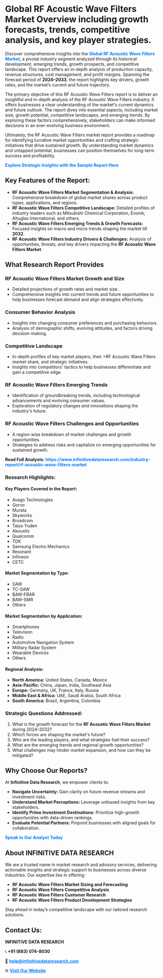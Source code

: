 <h1>Global RF Acoustic Wave Filters Market Overview including growth forecasts, trends, competitive analysis, and key player strategies.</h1>
<p>
Discover comprehensive insights into the 
<a href="https://www.infinitivedataresearch.com/industry-report/rf-acoustic-wave-filters-market" rel="dofollow" style="color: #007BFF; text-decoration: none;"><strong>Global RF Acoustic Wave Filters Market</strong></a>, a pivotal industry segment analyzed through its historical development, emerging trends, growth prospects, and competitive landscape. This report offers an in-depth analysis of production capacity, revenue structures, cost management, and profit margins. Spanning the forecast period of <strong>2024–2033</strong>, the report highlights key drivers, growth rates, and the market’s current and future trajectory.
</p>
<p>
The primary objective of this RF Acoustic Wave Filters report is to deliver an insightful and in-depth analysis of the RF Acoustic Wave Filters industry. It offers businesses a clear understanding of the market's current dynamics and future outlook. The report dives into essential aspects, including market size, growth potential, competitive landscapes, and emerging trends. By exploring these factors comprehensively, stakeholders can make informed decisions in an ever-evolving business environment.
</p>
<p>
Ultimately, the RF Acoustic Wave Filters market report provides a roadmap for identifying lucrative market opportunities and crafting strategic initiatives that drive sustained growth. By understanding market dynamics and untapped potential, businesses can position themselves for long-term success and profitability.
</p>
<p>
<a href="https://www.infinitivedataresearch.com/request-sample/reportId=106804" style="color: #007BFF; text-decoration: none;"><strong>Explore Strategic Insights with the Sample Report Here</strong></a>
</p>

<h2>Key Features of the Report:</h2>
<ul>
<li><strong>RF Acoustic Wave Filters Market Segmentation & Analysis:</strong> Comprehensive breakdown of global market shares across product types, applications, and regions.</li>
<li><strong>RF Acoustic Wave Filters Competitive Landscape:</strong> Detailed profiles of industry leaders such as Mitsubishi Chemical Corporation, Evonik, Altuglas International, and others.</li>
<li><strong>RF Acoustic Wave Filters Emerging Trends & Growth Forecasts:</strong> Focused insights on macro and micro trends shaping the market till <strong>2032</strong>.</li>
<li><strong>RF Acoustic Wave Filters Industry Drivers & Challenges:</strong> Analysis of opportunities, threats, and key drivers impacting the <strong>RF Acoustic Wave Filters Market</strong>.</li>
</ul>

<h2>What Research Report Provides</h2>
<h3>RF Acoustic Wave Filters Market Growth and Size</h3>
<ul>
<li>Detailed projections of growth rates and market size.</li>
<li>Comprehensive insights into current trends and future opportunities to help businesses forecast demand and align strategies effectively.</li>
</ul>

<h3>Consumer Behavior Analysis</h3>
<ul>
<li>Insights into changing consumer preferences and purchasing behaviors.</li>
<li>Analysis of demographic shifts, evolving attitudes, and factors driving decision-making.</li>
</ul>

<h3>Competitive Landscape</h3>
<ul>
<li>In-depth profiles of key market players, their >RF Acoustic Wave Filters market share, and strategic initiatives.</li>
<li>Insights into competitors' tactics to help businesses differentiate and gain a competitive edge.</li>
</ul>

<h3>RF Acoustic Wave Filters Emerging Trends</h3>
<ul>
<li>Identification of groundbreaking trends, including technological advancements and evolving consumer values.</li>
<li>Exploration of regulatory changes and innovations shaping the industry's future.</li>
</ul>

<h3>RF Acoustic Wave Filters Challenges and Opportunities</h3>
<ul>
<li>A region-wise breakdown of market challenges and growth opportunities.</li>
<li>Strategies to address risks and capitalize on emerging opportunities for sustained growth.</li>
</ul>
<p><strong>Read Full Analysis:</strong> <a href="https://www.infinitivedataresearch.com/industry-report/rf-acoustic-wave-filters-market" rel="dofollow" style="color: #007BFF; text-decoration: none;"><strong>https://www.infinitivedataresearch.com/industry-report/rf-acoustic-wave-filters-market</strong></a></p>
<h3>Research Highlights:</h3>
<h4>Key Players Covered in the Report:</h4>
<ul><li>Avago Technologies</li><li>Qorvo</li><li>Murata</li><li>Skyworks</li><li>Broadcom</li><li>Taiyo Yuden</li><li>Akoustis</li><li>Qualcomm</li><li>TDK</li><li>Samsung Electro Mechanics</li><li>Resonant</li><li>Infineon</li><li>CETC</li></ul>
<h4>Market Segmentation by Type:</h4>
<ul><li>SAW</li><li>TC-SAW</li><li>BAW-FBAR</li><li>BAW-SMR</li><li>Others</li></ul>
<h4>Market Segmentation by Application:</h4>
<ul><li>Smartphones</li><li>Television</li><li>Radio</li><li>Automotive Navigation System</li><li>Military Radar System</li><li>Wearable Devices</li><li>Others</li></ul>

<h4>Regional Analysis:</h4>
<ul>
<li><strong>North America:</strong> United States, Canada, Mexico</li>
<li><strong>Asia-Pacific:</strong> China, Japan, India, Southeast Asia</li>
<li><strong>Europe:</strong> Germany, UK, France, Italy, Russia</li>
<li><strong>Middle East & Africa:</strong> UAE, Saudi Arabia, South Africa</li>
<li><strong>South America:</strong> Brazil, Argentina, Colombia</li>
</ul>

<h3>Strategic Questions Addressed:</h3>
<ol>
<li>What is the growth forecast for the <strong>RF Acoustic Wave Filters Market</strong> during 2024–2032?</li>
<li>Which forces are shaping the market's future?</li>
<li>Who are the leading players, and what strategies fuel their success?</li>
<li>What are the emerging trends and regional growth opportunities?</li>
<li>What challenges may hinder market expansion, and how can they be mitigated?</li>
</ol>

<h2>Why Choose Our Reports?</h2>
<p>At <strong>Infinitive Data Research</strong>, we empower clients to:</p>
<ul>
<li><strong>Navigate Uncertainty:</strong> Gain clarity on future revenue streams and investment risks.</li>
<li><strong>Understand Market Perceptions:</strong> Leverage unbiased insights from key stakeholders.</li>
<li><strong>Identify Prime Investment Destinations:</strong> Prioritize high-growth opportunities with data-driven rankings.</li>
<li><strong>Evaluate Potential Partners:</strong> Pinpoint businesses with aligned goals for collaboration.</li>
</ul>
<p><a href="https://www.infinitivedataresearch.com/industry-report/rf-acoustic-wave-filters-market" rel="dofollow" style="color: #007BFF; text-decoration: none;"><strong>Speak to Our Analyst Today</strong></a></p>

<h2>About INFINITIVE DATA RESEARCH</h2>
<p>We are a trusted name in market research and advisory services, delivering actionable insights and strategic support to businesses across diverse industries. Our expertise lies in offering:</p>
<ul>
<li><strong>RF Acoustic Wave Filters Market Sizing and Forecasting</strong></li>
<li><strong>RF Acoustic Wave Filters Competitive Analysis</strong></li>
<li><strong>RF Acoustic Wave Filters Customer Research</strong></li>
<li><strong>RF Acoustic Wave Filters Product Development Strategies</strong></li>
</ul>
<p>Stay ahead in today’s competitive landscape with our tailored research solutions.</p>

<h2>Contact Us:</h2>
<p><strong>INFINITIVE DATA RESEARCH</strong></p>
<p>📞 <strong>+91 (883) 074-8030</strong></p>
<p>📧 <strong><a href="mailto:help@infinitivedataresearch.com" style="color: #007BFF;">help@infinitivedataresearch.com</a></strong></p>
<p>🌐 <strong><a href="https://www.infinitivedataresearch.com" rel="dofollow" style="color: #007BFF;">Visit Our Website</a></strong></p>